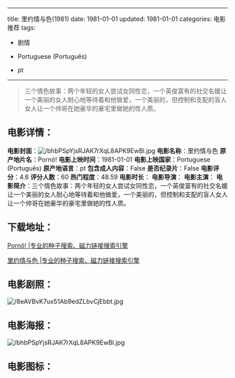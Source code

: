 
---
title: 里约情与色(1981)
date: 1981-01-01
updated: 1981-01-01
categories: 电影推荐
tags:
- 剧情

- Portuguese (Português)
- pt
---


> 三个情色故事：两个年轻的女人尝试女同性恋，一个英俊富有的社交名媛让一个美丽的女人耐心地等待着和他做爱，一个美丽的，但控制和支配的盲人女人让一个帅哥在她豪华的豪宅里做她的性人质。

## **电影详情**：

**电影封面**：<img src="https://image.tmdb.org/t/p/w200/bhbPSpYjsRJAK7rXqL8APK9EwBl.jpg" alt="/bhbPSpYjsRJAK7rXqL8APK9EwBl.jpg" title="/bhbPSpYjsRJAK7rXqL8APK9EwBl.jpg">
**电影名称**：里约情与色
**原产地片名**：Pornô!
**电影上映时间**：1981-01-01
**电影上映国家**：Portuguese (Português)
**原产地语言**：pt
**包含成人内容**：False
**是否纪录片**：False
**电影评分**：4.6
**评分人数**：60
**热门程度**：48.59
**电影时长**：
**电影导演**：
**电影主演**：
**电影简介**：三个情色故事：两个年轻的女人尝试女同性恋，一个英俊富有的社交名媛让一个美丽的女人耐心地等待着和他做爱，一个美丽的，但控制和支配的盲人女人让一个帅哥在她豪华的豪宅里做她的性人质。

## **下载地址**：
[Pornô! |专业的种子搜索、磁力链接搜索引擎](https://movie.amd794.com:2083/?search=Porn%C3%B4%21&ordering=&mode=match_phrase&page_size=10&page=1)

[里约情与色 |专业的种子搜索、磁力链接搜索引擎](https://movie.amd794.com:2083/?search=%E9%87%8C%E7%BA%A6%E6%83%85%E4%B8%8E%E8%89%B2&ordering=&mode=match_phrase&page_size=10&page=1)
 

## **电影剧照**：
<img src="https://image.tmdb.org/t/p/original/8eAVBvK7ux51Ab9edZLbvCjEbbt.jpg" alt="/8eAVBvK7ux51Ab9edZLbvCjEbbt.jpg" title="/8eAVBvK7ux51Ab9edZLbvCjEbbt.jpg">

## **电影海报**：
<img src="https://image.tmdb.org/t/p/original/bhbPSpYjsRJAK7rXqL8APK9EwBl.jpg" alt="/bhbPSpYjsRJAK7rXqL8APK9EwBl.jpg" title="/bhbPSpYjsRJAK7rXqL8APK9EwBl.jpg">

## **电影图标**：

